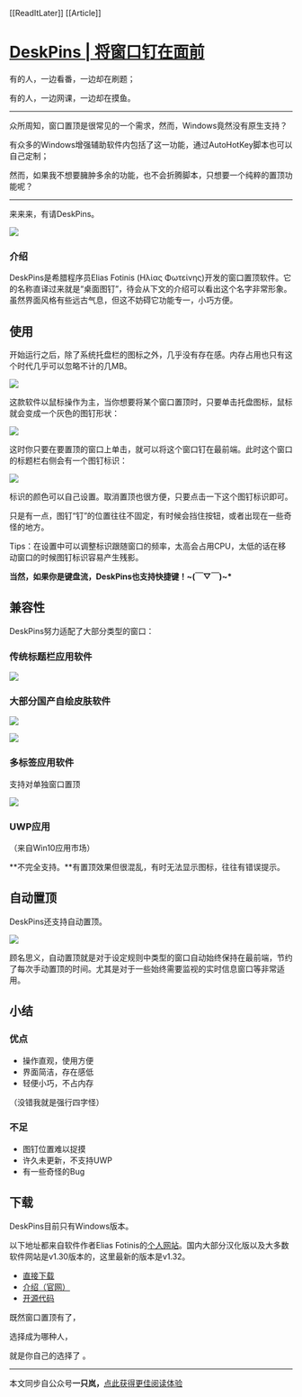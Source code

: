 [[ReadItLater]] [[Article]]

# [DeskPins | 将窗口钉在面前](https://zhuanlan.zhihu.com/p/104495903)

有的人，一边看番，一边却在刷题；

有的人，一边网课，一边却在摸鱼。

---

众所周知，窗口置顶是很常见的一个需求，然而，Windows竟然没有原生支持？

有众多的Windows增强辅助软件内包括了这一功能，通过AutoHotKey脚本也可以自己定制；

然而，如果我不想要臃肿多余的功能，也不会折腾脚本，只想要一个纯粹的置顶功能呢？

---

来来来，有请DeskPins。

![](Read%20It%20Later/百宝箱/resource/v2-029fefe1bf10ec9f4da0b36a542082c4_b.png)

### 介绍

DeskPins是希腊程序员Elias Fotinis (Ηλίας Φωτείνης)开发的窗口置顶软件。它的名称直译过来就是“桌面图钉”，待会从下文的介绍可以看出这个名字非常形象。虽然界面风格有些远古气息，但这不妨碍它功能专一，小巧方便。

## 使用

开始运行之后，除了系统托盘栏的图标之外，几乎没有存在感。内存占用也只有这个时代几乎可以忽略不计的几MB。

![](Read%20It%20Later/百宝箱/resource/v2-bce570eb4c6a63865dfce849ad5aa31d_b.jpg)

这款软件以鼠标操作为主，当你想要将某个窗口置顶时，只要单击托盘图标，鼠标就会变成一个灰色的图钉形状：

![](Read%20It%20Later/百宝箱/resource/v2-c65ab5916b333cb479fe5a7f20414e0b_b.png)

这时你只要在要置顶的窗口上单击，就可以将这个窗口钉在最前端。此时这个窗口的标题栏右侧会有一个图钉标识：

![](Read%20It%20Later/百宝箱/resource/v2-583abe66bb243c463a0951befdef5425_b.png)

标识的颜色可以自己设置。取消置顶也很方便，只要点击一下这个图钉标识即可。

只是有一点，图钉“钉”的位置往往不固定，有时候会挡住按钮，或者出现在一些奇怪的地方。

Tips：在设置中可以调整标识跟随窗口的频率，太高会占用CPU，太低的话在移动窗口的时候图钉标识容易产生残影。

**当然，如果你是键盘流，DeskPins也支持快捷键！~(￣▽￣)~\***

## 兼容性

DeskPins努力适配了大部分类型的窗口：

### 传统标题栏应用软件

![](Read%20It%20Later/百宝箱/resource/v2-9817996971d7467ca082b3001d84c5f7_b.png)

### 大部分国产自绘皮肤软件

![](Read%20It%20Later/百宝箱/resource/v2-9437c8523f46579f42508937ce5c35b5_b.jpg)

![](Read%20It%20Later/百宝箱/resource/v2-90c11bca3811efca032ffbf736b165fb_b.png)

### 多标签应用软件

支持对单独窗口置顶

![](Read%20It%20Later/百宝箱/resource/v2-b338b8e4767d9d85319f07e420aa936a_b.jpg)

### UWP应用

（来自Win10应用市场）

**不完全支持。**有置顶效果但很混乱，有时无法显示图标，往往有错误提示。

## 自动置顶

DeskPins还支持自动置顶。

![](Read%20It%20Later/百宝箱/resource/v2-488617d2b38a5e841204087578d56cb1_r.jpg)

顾名思义，自动置顶就是对于设定规则中类型的窗口自动始终保持在最前端，节约了每次手动置顶的时间。尤其是对于一些始终需要监视的实时信息窗口等非常适用。

## 小结

### 优点

-   操作直观，使用方便
-   界面简洁，存在感低
-   轻便小巧，不占内存

（没错我就是强行四字怪）

### 不足

-   图钉位置难以捉摸
-   许久未更新，不支持UWP
-   有一些奇怪的Bug

## 下载

DeskPins目前只有Windows版本。

以下地址都来自软件作者Elias Fotinis的[个人网站](https://link.zhihu.com/?target=https%3A//efotinis.neocities.org/index.html)。国内大部分汉化版以及大多数软件网站是v1.30版本的，这里最新的版本是v1.32。

-   [直接下载](https://link.zhihu.com/?target=https%3A//efotinis.neocities.org/downloads/DeskPins-1.32-setup.exe)
-   [介绍（官网）](https://link.zhihu.com/?target=https%3A//efotinis.neocities.org/deskpins/)
-   [开源代码](https://link.zhihu.com/?target=https%3A//efotinis.neocities.org/downloads/efotinis-deskpins-e3caef22897e.zip)

既然窗口置顶有了，

选择成为哪种人，

就是你自己的选择了 。

---

本文同步自公众号**一只岚，**[点此获得更佳阅读体验](https://link.zhihu.com/?target=https%3A//mp.weixin.qq.com/s/Z1fpPLyn0_xILif2xV_uLQ)